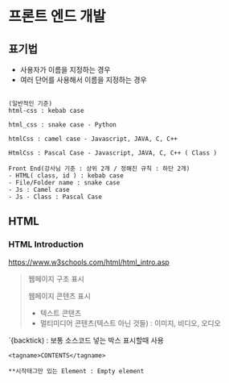 # 프론트 엔드 개발


## 표기법
- 사용자가 이름을 지정하는 경우 
- 여러 단어를 사용해서 이름을 지정하는 경우


```

(일반적인 기준)
html-css : kebab case

html_css : snake case - Python

htmlCss : camel case - Javascript, JAVA, C, C++

HtmlCss : Pascal Case - Javascript, JAVA, C, C++ ( Class )

Front End(강사님 기준 : 상위 2개 / 정해진 규칙 : 하단 2개)
- HTML( class, id ) : kebab case
- File/Folder name : snake case
- Js : Camel case
- Js - Class : Pascal Case
```

## HTML

### HTML Introduction
https://www.w3schools.com/html/html_intro.asp

> 웹페이지 구조 표시
> 
> 웹페이지 콘텐츠 표시
> - 텍스트 콘탠츠
> - 멀티미디어 콘텐츠(텍스트 아닌 것들) : 이미지, 비디오, 오디오


`{backtick) : 보통 소스코드 넣는 박스 표시할때 사용


```
<tagname>CONTENTS</tagname>

**시작태그만 있는 Element : Empty element
```
